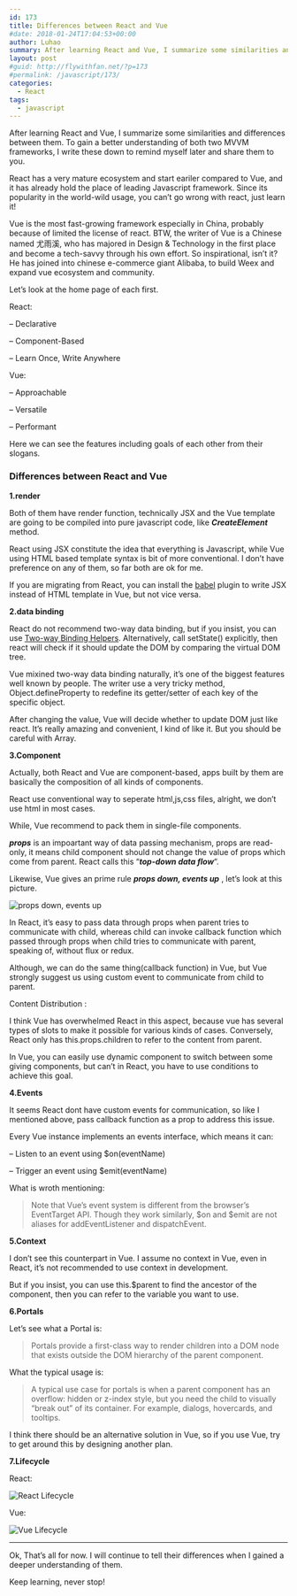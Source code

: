 ```yaml
---
id: 173
title: Differences between React and Vue
#date: 2018-01-24T17:04:53+00:00
author: Luhao
summary: After learning React and Vue, I summarize some similarities and differences between them. To gain a better understanding of both two MVVM frameworks, I write these down to remind myself later and share them to you.
layout: post
#guid: http://flywithfan.net/?p=173
#permalink: /javascript/173/
categories:
  - React
tags:
  - javascript
---
```

After learning React and Vue, I summarize some similarities and differences between them. To gain a better understanding of both two MVVM frameworks, I write these down to remind myself later and share them to you.

React has a very mature ecosystem and start eariler compared to Vue, and it has already hold the place of leading Javascript framework. Since its popularity in the world-wild usage, you can&#8217;t go wrong with react, just learn it!

Vue is the most fast-growing framework especially in China, probably because of limited the license of react. BTW, the writer of Vue is a Chinese named 尤雨溪, who has majored in Design & Technology in the first place and become a tech-savvy through his own effort. So inspirational, isn&#8217;t it? He has joined into chinese e-commerce giant Alibaba, to build Weex and expand vue ecosystem and community.

Let&#8217;s look at the home page of each first.

React:
  
&#8211; Declarative
  
&#8211; Component-Based
  
&#8211; Learn Once, Write Anywhere

Vue:
  
&#8211; Approachable
  
&#8211; Versatile
  
&#8211; Performant

Here we can see the features including goals of each other from their slogans.

### Differences between React and Vue

**1.render**

Both of them have render function, technically JSX and the Vue template are going to be compiled into pure javascript code, like **_CreateElement_** method.

React using JSX constitute the idea that everything is Javascript, while Vue using HTML based template syntax is bit of more conventional. I don&#8217;t have preference on any of them, so far both are ok for me.

If you are migrating from React, you can install the [babel](https://github.com/vuejs/babel-plugin-transform-vue-jsx) plugin to write JSX instead of HTML template in Vue, but not vice versa.

**2.data binding**

React do not recommend two-way data binding, but if you insist, you can use [Two-way Binding Helpers](https://reactjs.org/docs/two-way-binding-helpers.html). Alternatively, call setState() explicitly, then react will check if it should update the DOM by comparing the virtual DOM tree.

Vue mixined two-way data binding naturally, it&#8217;s one of the biggest features well known by people. The writer use a very tricky method, Object.defineProperty to redefine its getter/setter of each key of the specific object.
  
After changing the value, Vue will decide whether to update DOM just like react. It&#8217;s really amazing and convenient, I kind of like it. But you should be careful with Array.

**3.Component**

Actually, both React and Vue are component-based, apps built by them are basically the composition of all kinds of components.

React use conventional way to seperate html,js,css files, alright, we don&#8217;t use html in most cases.
  
While, Vue recommend to pack them in single-file components.

**_props_** is an impoartant way of data passing mechanism, props are read-only, it means child component should not change the value of props which come from parent. React calls this &#8220;**_top-down data flow_**&#8220;.
  
Likewise, Vue gives an prime rule **_props down, events up_** , let&#8217;s look at this picture.
  
![props down, events up](https://vuejs.org/images/props-events.png)

In React, it&#8217;s easy to pass data through props when parent tries to communicate with child, whereas child can invoke callback function which passed through props when child tries to communicate with parent, speaking of, without flux or redux.

Although, we can do the same thing(callback function) in Vue, but Vue strongly suggest us using custom event to communicate from child to parent.

Content Distribution :
  
I think Vue has overwhelmed React in this aspect, because vue has several types of slots to make it possible for various kinds of cases. Conversely, React only has this.props.children to refer to the content from parent.

In Vue, you can easily use dynamic component to switch between some giving components, but can&#8217;t in React, you have to use conditions to achieve this goal.

**4.Events**

It seems React dont have custom events for communication, so like I mentioned above, pass callback function as a prop to address this issue.

Every Vue instance implements an events interface, which means it can:
  
&#8211; Listen to an event using $on(eventName)
  
&#8211; Trigger an event using $emit(eventName)

What is wroth mentioning:

> Note that Vue’s event system is different from the browser’s EventTarget API. Though they work similarly, $on and $emit are not aliases for addEventListener and dispatchEvent. 

**5.Context**

I don&#8217;t see this counterpart in Vue. I assume no context in Vue, even in React, it&#8217;s not recommended to use context in development.

But if you insist, you can use this.$parent to find the ancestor of the component, then you can refer to the variable you want to use.

**6.Portals**

Let&#8217;s see what a Portal is:

> Portals provide a first-class way to render children into a DOM node that exists outside the DOM hierarchy of the parent component. 

What the typical usage is:

> A typical use case for portals is when a parent component has an overflow: hidden or z-index style, but you need the child to visually “break out” of its container. For example, dialogs, hovercards, and tooltips. 

I think there should be an alternative solution in Vue, so if you use Vue, try to get around this by designing another plan.

**7.Lifecycle**

React:
  
![React Lifecycle](https://i.pinimg.com/736x/9a/47/85/9a4785fc7d0a9651433877109719a371--life-cycles-software-development.jpg)

Vue:
  
![Vue Lifecycle](https://vuejs.org/images/lifecycle.png)

* * *

Ok, That&#8217;s all for now. I will continue to tell their differences when I gained a deeper understanding of them.

Keep learning, never stop!